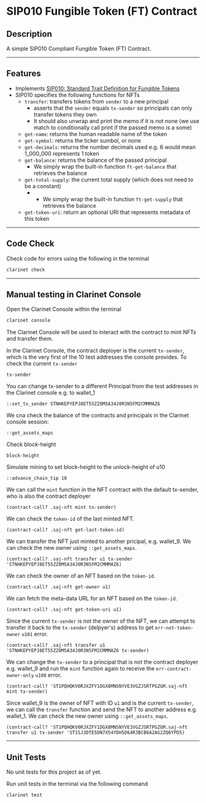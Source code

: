 # SIP010 Fungible Token (FT) Contract

## Description

A simple SIP010 Compliant Fungible Token (FT) Contract.

___
## Features
- Implements [SIP010: Standard Trait Definition for Fungible Tokens](https://github.com/stacksgov/sips/blob/main/sips/sip-010/sip-010-fungible-token-standard.md)
- SIP010 specifies the following functions for NFTs
  - `transfer`: transfers tokens from `sender` to a new principal
    - asserts that the `sender` equals `tx-sender` so principals can only transfer tokens they own
    - It should also unwrap and print the memo if it is not none (we use match to conditionally call print if the passed memo is a some)
  - `get-name`: returns the human readable name of the token
  - `get-symbol`: returns the ticker sumbol, or none
  - `get-decimals`: returns the number decimals used e.g. 6 would mean 1_000_000 represents 1 token
  - `get-balance`: returns the balance of the passed principal
    - We simply wrap the built-in function `ft-get-balance` that retrieves the balance
  - `get-total-supply`: the current total supply (which does not need to be a constant)
    - - We simply wrap the built-in function `ft-get-supply` that retrieves the balance
  - `get-token-uri`: return an optional URI that represents metadata of this token

___
## Code Check

Check code for errors using the following in the terminal

```bash
clarinet check
```
___
## Manual testing in Clarinet Console

Open the Clarinet Console within the terminal

```bash
clarinet console
```

The Clarinet Console will be used to interact with the contract to mint NFTs and transfer them.


In the Clarinet Console, the contract deployer is the current `tx-sender`, which is the very first of the 10 test addresses the console provides. To check the current `tx-sender`
```clarity
tx-sender
```

You can change tx-sender to a different Principal from the test addresses in the Clarinet console e.g. to wallet_1
```clarity
::set_tx_sender STNHKEPYEPJ8ET55ZZ0M5A34J0R3N5FM2CMMMAZ6
```

We cna check the balance of the contracts and principals in the Clarinet console session:
```clarity
::get_assets_maps
```

Check block-height
```clarity
block-height
```

Simulate mining to set block-height to the unlock-height of u10
```clarity
::advance_chain_tip 10
```

We can call the `mint` function in the NFT contract with the default tx-sender, who is also the contract deployer
```clarity
(contract-call? .saj-nft mint tx-sender)
```

We can check the `token-id` of the last minted NFT.
```clarity
(contract-call? .saj-nft get-last-token-id)
```

We can transfer the NFT just minted to another pricipal, e.g. wallet_9.  We can check the new owner using `::get_assets_maps`.
```clarity
(contract-call? .saj-nft transfer u1 tx-sender 'STNHKEPYEPJ8ET55ZZ0M5A34J0R3N5FM2CMMMAZ6)
```

We can check the owner of an NFT based on the `token-id`.
```clarity
(contract-call? .saj-nft get-owner u1)
```
We can fetch the meta-data URL for an NFT based on the `token-id`.
```clarity
(contract-call? .saj-nft get-token-uri u1)
```

Since the current `tx-sender` is not the owner of the NFT, we can attempt to transfer it back to the `tx-sender` (delpyer's) address to get `err-not-token-owner` `u101` error.
```clarity
(contract-call? .saj-nft transfer u1 'STNHKEPYEPJ8ET55ZZ0M5A34J0R3N5FM2CMMMAZ6 tx-sender)
```

We can change the `tx-sender` to a principal that is not the contract deployer e.g. wallet_9 and run the `mint` function again to receive the `err-contract-owner-only` `u100` error.
```clarity
(contract-call? 'ST1PQHQKV0RJXZFY1DGX8MNSNYVE3VGZJSRTPGZGM.saj-nft mint tx-sender)
```

Since wallet_9 is the owner of NFT with ID `u1` and is the current `tx-sender`, we can call the `transfer` function and send the NFT to another address e.g. wallet_1. We can check the new owner using `::get_assets_maps`.
```clarity
(contract-call? 'ST1PQHQKV0RJXZFY1DGX8MNSNYVE3VGZJSRTPGZGM.saj-nft transfer u1 tx-sender 'ST1SJ3DTE5DN7X54YDH5D64R3BCB6A2AG2ZQ8YPD5)
```
___
## Unit Tests

No unit tests for this project as of yet.

Run unit tests in the terminal via the following command

```bash
clarinet test
```
